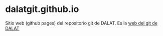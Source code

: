 # dalatgit.github.io
Sitio web (github pages) del repositorio git de DALAT. Es la [web del git de DALAT](https://dalatgit.github.io/)
